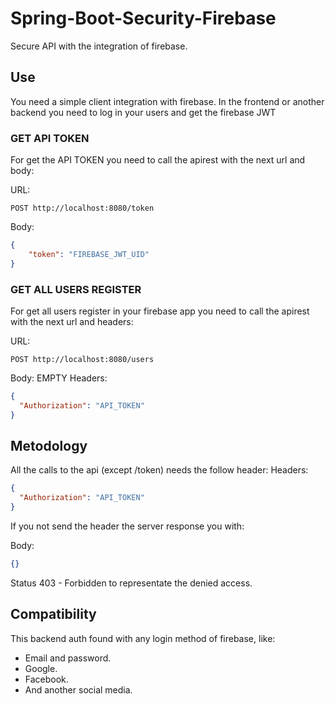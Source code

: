 # Spring-Boot-Security-Firebase
Secure API with the integration of firebase.

## Use
You need a simple client integration with firebase. In the frontend or another backend you need to log in your users and get the firebase JWT

### GET API TOKEN

For get the API TOKEN you need to call the apirest with the next url and body:

URL:
``` url
POST http://localhost:8080/token
```
Body:
``` json
{
	"token": "FIREBASE_JWT_UID"
}
```

### GET ALL USERS REGISTER
For get all users register in your firebase app you need to call the apirest with the next url and headers:

URL:
``` url
POST http://localhost:8080/users
```
Body: EMPTY
Headers:
``` json
{
  "Authorization": "API_TOKEN"
}
```

## Metodology
All the calls to the api (except /token) needs the follow header:
Headers:
``` json
{
  "Authorization": "API_TOKEN"
}
```
If you not send the header the server response you with:

Body:
``` json
{}
```
Status 403 - Forbidden to representate the denied access.

## Compatibility
This backend auth found with any login method of firebase, like:
- Email and password.
- Google.
- Facebook.
- And another social media.

